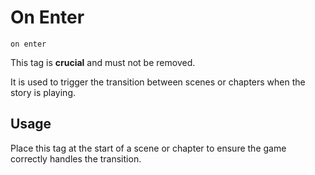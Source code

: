 # On Enter

`on enter`

This tag is **crucial** and must not be removed.

It is used to trigger the transition between scenes or chapters when the story is playing.

## Usage

Place this tag at the start of a scene or chapter to ensure the game correctly handles the transition.
